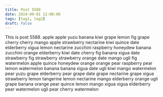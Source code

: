 ```yaml
---
title: Post 5588
date: 2024-09-01 12:00:00
tags: [tag1, tag2]
draft: false
---
```

This is post 5588.
apple
apple
yuzu
banana
kiwi
grape
lemon
fig
grape
cherry
cherry
mango
apple
strawberry
nectarine
kiwi
quince
date
elderberry
xigua
lemon
nectarine
zucchini
raspberry
honeydew
banana
zucchini
orange
elderberry
kiwi
date
cherry
fig
banana
xigua
date
strawberry
fig
strawberry
strawberry
orange
date
mango
ugli
fig
watermelon
apple
quince
honeydew
orange
orange
pear
raspberry
pear
lemon
watermelon
banana
banana
xigua
date
ugli
kiwi
mango
watermelon
pear
yuzu
grape
elderberry
pear
grape
date
grape
nectarine
grape
xigua
strawberry
lemon
tangerine
lemon
nectarine
mango
elderberry
orange
ugli
grape
banana
orange
pear
quince
lemon
mango
xigua
xigua
elderberry
pear
watermelon
ugli
pear
cherry
watermelon
